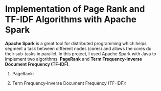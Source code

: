 # Implementation of Page Rank and TF-IDF Algorithms with Apache Spark

**Apache Spark** is a great tool for distributed programming which helps segment a task between different nodes (cores) and allows the cores do their sub-tasks in parallel. In this project, I used Apache Spark with Java to implement two algorithms: **PageRank** and **Term Frequency-Inverse Document Frequency (TF-IDF)**.


1. PageRank:



2. Term Frequency-Inverse Document Frequency (TF-IDF):


